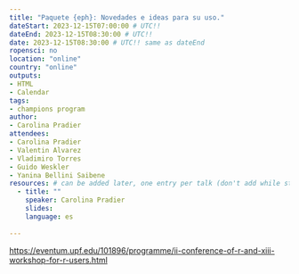 ```yaml
---
title: "Paquete {eph}: Novedades e ideas para su uso."
dateStart: 2023-12-15T07:00:00 # UTC!!
dateEnd: 2023-12-15T08:30:00 # UTC!!
date: 2023-12-15T08:30:00 # UTC!! same as dateEnd
ropensci: no
location: "online"
country: "online"
outputs: 
- HTML
- Calendar 
tags: 
- champions program
author:
- Carolina Pradier
attendees:
- Carolina Pradier
- Valentin Alvarez
- Vladimiro Torres
- Guido Weskler
- Yanina Bellini Saibene
resources: # can be added later, one entry per talk (don't add while still empty, add once there are resources)
  - title: ""
    speaker: Carolina Pradier
    slides: 
    language: es  
  
---
```


https://eventum.upf.edu/101896/programme/ii-conference-of-r-and-xiii-workshop-for-r-users.html

